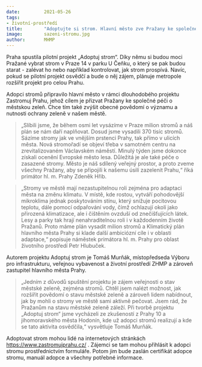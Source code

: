 ```yaml
---
date:         2021-05-26
tags:         
- životní-prostředí
title:        "Adoptujte si strom. Hlavní město zve Pražany ke společné péči o městské stromy"
image: 	      sazeni-stromu.jpg
author:       MHMP
---
```


Praha spustila pilotní projekt „Adoptuj strom“. Díky němu si budou moci Pražané vybrat strom v Praze 14 v parku U Čeňku, o který se pak budou starat - zalévat ho nebo například kontrolovat, jak strom prospívá. Navíc, pokud se pilotní projekt osvědčí a bude o něj zájem, plánuje metropole rozšířit projekt pro celou Prahu. 

Adopci stromů připravilo hlavní město v rámci dlouhodobého projektu Zastromuj Prahu, jehož cílem je přizvat Pražany ke společné péči o městskou zeleň. Chce tím také zvýšit obecné povědomí o významu a nutnosti ochrany zeleně v našem městě. 

> „Slíbili jsme, že během osmi let vysázíme v Praze milion stromů a náš plán se nám daří naplňovat. Dosud jsme vysadili 370 tisíc stromů. Sázíme stromy jak ve vnějším prstenci Prahy, tak přímo v ulicích města. Nová stromořadí se objeví třeba v samotném centru na zrevitalizovaném Václavském náměstí. Minulý týden jsme dokonce získali ocenění Evropské město lesa. Důležitá je ale také péče o zasazené stromy. Město je náš sdílený veřejný prostor, a proto zveme všechny Pražany, aby se připojili k našemu úsilí zazelenit Prahu,“ říká primátor hl. m. Prahy Zdeněk Hřib. 

> „Stromy ve městě mají nezastupitelnou roli zejména pro adaptaci města na změnu klimatu. V místě, kde rostou, vytváří pohodovější mikroklima jednak poskytováním stínu, který snižuje pocitovou teplotu, dále pomocí odpařování vody, čímž ochlazují okolí jako přirozená klimatizace, ale i čištěním ovzduší od znečišťujících látek. Lesy a parky tak hrají nenahraditelnou roli i v každodenním životě Pražanů. Proto máme plán vysadit milion stromů a Klimatický plán hlavního města Prahy si klade další ambiciózní cíle i v oblasti adaptace,“ popisuje náměstek primátora hl. m. Prahy pro oblast životního prostředí Petr Hlubuček.

Autorem projektu Adoptuj strom je Tomáš Murňák, místopředseda Výboru pro infrastrukturu, veřejnou vybavenost a životní prostředí ZHMP a zároveň zastupitel hlavního města Prahy. 

> „Jedním z důvodů spuštění projektu je zájem veřejnosti o stav městské zeleně, zejména stromů. Chtěl jsem nalézt možnost, jak rozšířit povědomí o stavu městské zeleně a zároveň lidem nabídnout, jak by mohli o stromy ve městě sami aktivně pečovat. Jsem rád, že Pražanům na stavu městské zeleně záleží. Při tvorbě projektu „Adoptuj strom“ jsme vycházeli ze zkušeností z Prahy 10 a jihomoravského města Hodonín, kde už adopci stromů realizují a kde se tato aktivita osvědčila,“ vysvětluje Tomáš Murňák.

Adoptovat strom mohou lidé na internetových stránkách https://www.zastromujprahu.cz/ . Zájemci se tam mohou přihlásit k adopci stromu prostřednictvím formuláře. Potom jim bude zaslán certifikát adopce stromu, manuál adopce a všechny potřebné informace.
